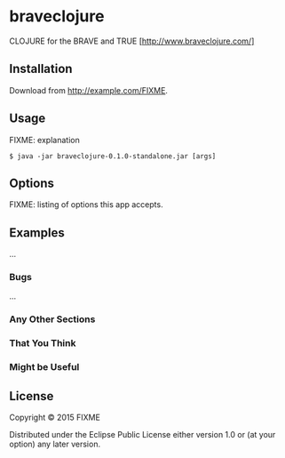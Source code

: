 # braveclojure

CLOJURE for the BRAVE and TRUE [http://www.braveclojure.com/]

## Installation

Download from http://example.com/FIXME.

## Usage

FIXME: explanation

    $ java -jar braveclojure-0.1.0-standalone.jar [args]

## Options

FIXME: listing of options this app accepts.

## Examples

...

### Bugs

...

### Any Other Sections
### That You Think
### Might be Useful

## License

Copyright © 2015 FIXME

Distributed under the Eclipse Public License either version 1.0 or (at
your option) any later version.
